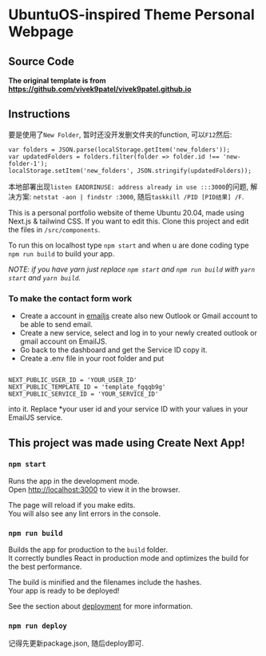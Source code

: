 # UbuntuOS-inspired Theme Personal Webpage

## Source Code

**The original template is from https://github.com/vivek9patel/vivek9patel.github.io**

## Instructions

要是使用了` New Folder `, 暂时还没开发删文件夹的function, 可以` F12 `然后:
```
var folders = JSON.parse(localStorage.getItem('new_folders'));
var updatedFolders = folders.filter(folder => folder.id !== 'new-folder-1');
localStorage.setItem('new_folders', JSON.stringify(updatedFolders));
```

本地部署出现` listen EADDRINUSE: address already in use :::3000 `的问题, 解决方案: ` netstat -aon | findstr :3000 `, 随后` taskkill /PID [PID结果] /F `.

This is a personal portfolio website of theme Ubuntu 20.04, made using Next.js & tailwind CSS.
If you want to edit this. Clone this project and edit the files in `/src/components`.

To run this on localhost
type `npm start` and when u are done coding type `npm run build` to build your app.

_NOTE: if you have yarn just replace `npm start` and `npm run build` with `yarn start` and `yarn build`._



### To make the contact form work

- Create a account in [emailjs](https://www.emailjs.com/) create also new Outlook or Gmail account to be able
  to send email.
- Create a new service, select and log in to your newly created outlook or gmail account on EmailJS.
- Go back to the dashboard and get the Service ID copy it.
- Create a .env file in your root folder and put

```

NEXT_PUBLIC_USER_ID = 'YOUR_USER_ID'
NEXT_PUBLIC_TEMPLATE_ID = 'template_fqqqb9g'
NEXT_PUBLIC_SERVICE_ID = 'YOUR_SERVICE_ID'

```

into it. Replace \*your user id and your service ID with your values in your EmailJS service.




## This project was made using Create Next App!

### `npm start`

Runs the app in the development mode.\
Open [http://localhost:3000](http://localhost:3000) to view it in the browser.

The page will reload if you make edits.\
You will also see any lint errors in the console.

### `npm run build`

Builds the app for production to the `build` folder.\
It correctly bundles React in production mode and optimizes the build for the best performance.

The build is minified and the filenames include the hashes.\
Your app is ready to be deployed!

See the section about [deployment](https://facebook.github.io/create-react-app/docs/deployment) for more information.

### `npm run deploy`

记得先更新package.json, 随后deploy即可.

<!-- ## Contributing

Contributions are what make the open source community such an amazing place to be learn, inspire, and create. Any contributiors who wants to make this website better can make contribution,which will be **greatly appreciated**.

1. Fork the Project
2. Create your Feature Branch (`git checkout -b feature/AmazingFeature`)
3. Commit your Changes (`git commit -m 'Added some AmazingFeature'`)
4. Push to the Branch (`git push origin feature/AmazingFeature`)
5. Open a Pull Request -->
